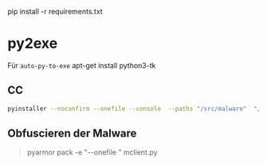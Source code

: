 pip install -r requirements.txt
# py2exe

Für `auto-py-to-exe`
apt-get install python3-tk


## CC

```sh
pyinstaller --noconfirm --onefile --console  --paths "/src/malware"  "/src/malware/CC_main.py"
```

## Obfuscieren der Malware

> pyarmor pack -e "--onefile " mclient.py
